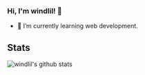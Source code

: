 ### Hi, I'm windlil! 👋
- 🔭 I’m currently learning web development.

## Stats
![windlil's github stats](https://github-readme-stats.vercel.app/api?username=windlil&show_icons=true&theme=dracula&hide=stars)

